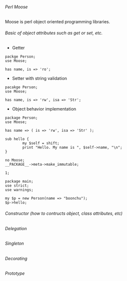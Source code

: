 ###### Perl Moose

Moose is perl object oriented programming libraries. 

###### Basic of object attributes such as get or set, etc.
* Getter
```
packge Person;
use Moose;

has name, is => 'ro';
```
* Setter with string validation
```
pacakge Person;
use Moose;

has name, is => 'rw', isa => 'Str';
```
* Object behavior implementation
```
package Person;
use Moose;

has name => ( is => 'rw', isa => 'Str' );

sub hello {
        my $self = shift;
        print "Hello. My name is ", $self->name, "\n";
}

no Moose;
__PACKAGE__->meta->make_immutable;

1;

package main;
use strict;
use warnings;

my $p = new Person(name => "boonchu");
$p->hello;
```
###### Constructor (how to contructs object, class attributes, etc)

###### Delegation

###### Singleton

###### Decorating

###### Prototype


